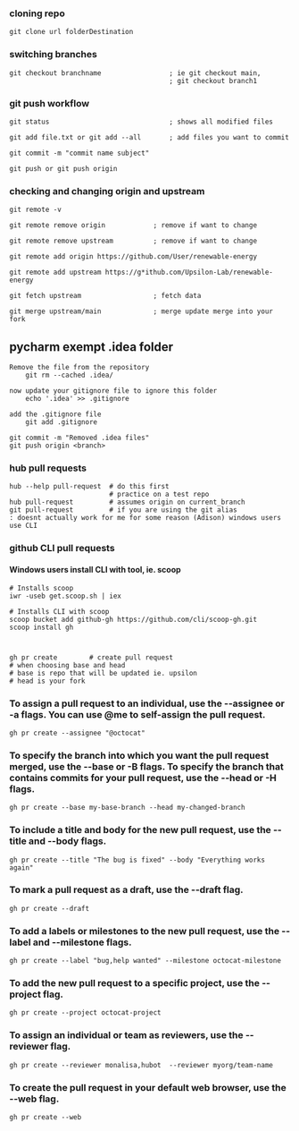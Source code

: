 ### cloning repo
    git clone url folderDestination


### switching branches
    git checkout branchname                 ; ie git checkout main,
                                            ; git checkout branch1

### git push workflow
    git status                              ; shows all modified files
    
    git add file.txt or git add --all       ; add files you want to commit            
    
    git commit -m "commit name subject"
    
    git push or git push origin

### checking and changing origin and upstream
    git remote -v

    git remote remove origin            ; remove if want to change
    
    git remote remove upstream          ; remove if want to change
    
    git remote add origin https://github.com/User/renewable-energy
    
    git remote add upstream https://g*ithub.com/Upsilon-Lab/renewable-energy
    
    git fetch upstream                  ; fetch data
    
    git merge upstream/main             ; merge update merge into your fork

## pycharm exempt .idea folder
    Remove the file from the repository
        git rm --cached .idea/
    
    now update your gitignore file to ignore this folder
        echo '.idea' >> .gitignore
    
    add the .gitignore file
        git add .gitignore
    
    git commit -m "Removed .idea files"
    git push origin <branch>

### hub pull requests
    hub --help pull-request  # do this first
                             # practice on a test repo
    hub pull-request         # assumes origin on current_branch
    git pull-request         # if you are using the git alias
    : doesnt actually work for me for some reason (Adison) windows users use CLI

### github CLI pull requests
#### Windows users install CLI with tool, ie. scoop
    # Installs scoop
    iwr -useb get.scoop.sh | iex

    # Installs CLI with scoop
    scoop bucket add github-gh https://github.com/cli/scoop-gh.git
    scoop install gh
#
    gh pr create        # create pull request
    # when choosing base and head
    # base is repo that will be updated ie. upsilon
    # head is your fork

### To assign a pull request to an individual, use the --assignee or -a flags. You can use @me to self-assign the pull request.
    gh pr create --assignee "@octocat"

### To specify the branch into which you want the pull request merged, use the --base or -B flags. To specify the branch that contains commits for your pull request, use the --head or -H flags.
    gh pr create --base my-base-branch --head my-changed-branch

### To include a title and body for the new pull request, use the --title and --body flags.
    gh pr create --title "The bug is fixed" --body "Everything works again"

### To mark a pull request as a draft, use the --draft flag.
    gh pr create --draft

### To add a labels or milestones to the new pull request, use the --label and --milestone flags.
    gh pr create --label "bug,help wanted" --milestone octocat-milestone

### To add the new pull request to a specific project, use the --project flag.
    gh pr create --project octocat-project

### To assign an individual or team as reviewers, use the --reviewer flag.
    gh pr create --reviewer monalisa,hubot  --reviewer myorg/team-name

### To create the pull request in your default web browser, use the --web flag.
    gh pr create --web
